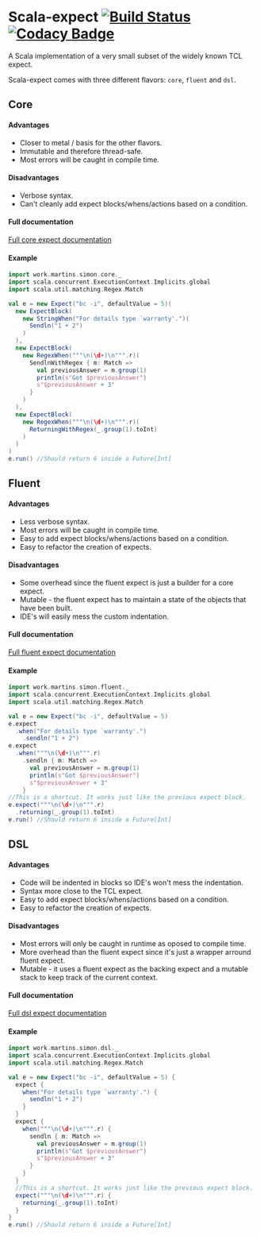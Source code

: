 # Scala-expect [![Build Status](https://travis-ci.org/Lasering/scala-expect.svg)](https://travis-ci.org/Lasering/scala-expect) [![Codacy Badge](https://api.codacy.com/project/badge/74ba0150f4034c8294e66f6b97a2f69f)](https://www.codacy.com/app/lasering/scala-expect)

A Scala implementation of a very small subset of the widely known TCL expect.

Scala-expect comes with three different flavors: `core`, `fluent` and `dsl`.
<!---
## Get scala-expect
```scala
libraryDependencies += "work.martins.simon" %% "scala-expect" % "1.7.1"
```
--->

## Core
#### Advantages
* Closer to metal / basis for the other flavors.
* Immutable and therefore thread-safe.
* Most errors will be caught in compile time.

#### Disadvantages
* Verbose syntax.
* Can't cleanly add expect blocks/whens/actions based on a condition.

#### Full documentation
[Full core expect documentation](Core)

#### Example
```scala
import work.martins.simon.core._
import scala.concurrent.ExecutionContext.Implicits.global
import scala.util.matching.Regex.Match

val e = new Expect("bc -i", defaultValue = 5)(
  new ExpectBlock(
    new StringWhen("For details type `warranty'.")(
      Sendln("1 + 2")
    )
  ),
  new ExpectBlock(
    new RegexWhen("""\n(\d+)\n""".r)(
      SendlnWithRegex { m: Match =>
        val previousAnswer = m.group(1)
        println(s"Got $previousAnswer")
        s"$previousAnswer + 3"
      }
    )
  ),
  new ExpectBlock(
	new RegexWhen("""\n(\d+)\n""".r)(
	  ReturningWithRegex(_.group(1).toInt)
	)
  )
)
e.run() //Should return 6 inside a Future[Int]
```

## Fluent
#### Advantages
* Less verbose syntax.
* Most errors will be caught in compile time.
* Easy to add expect blocks/whens/actions based on a condition.
* Easy to refactor the creation of expects.

#### Disadvantages
* Some overhead since the fluent expect is just a builder for a core expect.
* Mutable - the fluent expect has to maintain a state of the objects that have been built.
* IDE's will easily mess the custom indentation.

#### Full documentation
[Full fluent expect documentation](Fluent)

#### Example
```scala
import work.martins.simon.fluent._
import scala.concurrent.ExecutionContext.Implicits.global
import scala.util.matching.Regex.Match

val e = new Expect("bc -i", defaultValue = 5)
e.expect
  .when("For details type `warranty'.")
    .sendln("1 + 2")
e.expect
  .when("""\n(\d+)\n""".r)
    .sendln { m: Match =>
      val previousAnswer = m.group(1)
      println(s"Got $previousAnswer")
      s"$previousAnswer + 3"
    }
//This is a shortcut. It works just like the previous expect block.
e.expect("""\n(\d+)\n""".r)
  .returning(_.group(1).toInt)
e.run() //Should return 6 inside a Future[Int]
```

## DSL
#### Advantages
* Code will be indented in blocks so IDE's won't mess the indentation.
* Syntax more close to the TCL expect.
* Easy to add expect blocks/whens/actions based on a condition.
* Easy to refactor the creation of expects.

#### Disadvantages
* Most errors will only be caught in runtime as oposed to compile time.
* More overhead than the fluent expect since it's just a wrapper arround fluent expect.
* Mutable - it uses a fluent expect as the backing expect and a mutable stack to keep track of the current context.

#### Full documentation
[Full dsl expect documentation](DSL)

#### Example
```scala
import work.martins.simon.dsl._
import scala.concurrent.ExecutionContext.Implicits.global
import scala.util.matching.Regex.Match

val e = new Expect("bc -i", defaultValue = 5) {
  expect {
    when("For details type `warranty'.") {
      sendln("1 + 2")
    }
  }
  expect {
    when("""\n(\d+)\n""".r) {
      sendln { m: Match =>
        val previousAnswer = m.group(1)
        println(s"Got $previousAnswer")
        s"$previousAnswer + 3"
      }
    }
  }
  //This is a shortcut. It works just like the previous expect block.
  expect("""\n(\d+)\n""".r) {
    returning(_.group(1).toInt)
  }
}
e.run() //Should return 6 inside a Future[Int]
```

